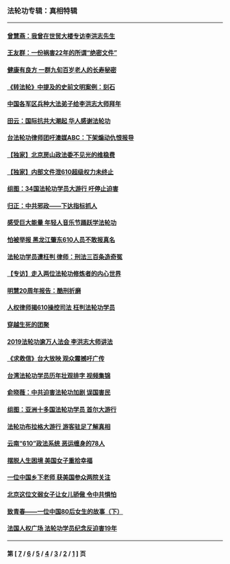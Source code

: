 ### 法轮功专辑：真相特辑
---
#### [曾慧燕：我曾在世贸大楼专访李洪志先生](../../pages/nf4389/n12898729.md?08110430) 
#### [王友群：一份祸害22年的所谓“绝密文件”](../../pages/nf4389/n12871750.md?08110430) 
#### [健康有良方 一群九旬百岁老人的长寿秘密](../../pages/nf4389/n12847475.md?08110430) 
#### [《转法轮》中提及的史前文明案例：刻石](../../pages/nf4389/n12758577.md?08110430) 
#### [中国各军区兵种大法弟子给李洪志大师拜年](../../pages/nf4389/n12750047.md?08110430) 
#### [田云：国际抗共大潮起 华人感谢法轮功](../../pages/nf4389/n12357708.md?08110430) 
#### [台法轮功律师团吁澳媒ABC：下架煽动仇恨报导](../../pages/nf4389/n12279917.md?08110430) 
#### [【独家】北京房山政法委不见光的维稳费](../../pages/nf4389/n12031979.md?08110430) 
#### [【独家】内部文件泄610超级权力未终止](../../pages/nf4389/n12023895.md?08110430) 
#### [组图：34国法轮功学员大游行 吁停止迫害](../../pages/nf4389/n11492658.md?08110430) 
#### [归正：中共邪政——下达指标抓人](../../pages/nf4389/n11474770.md?08110430) 
#### [感受巨大能量 年轻人音乐节踊跃学法轮功](../../pages/nf4389/n11441981.md?08110430) 
#### [怕被举报 黑龙江肇东610人员不敢报真名](../../pages/nf4389/n11436499.md?08110430) 
#### [法轮功学员遭枉判 律师：刑法三百条造奇冤](../../pages/nf4389/n11433943.md?08110430) 
#### [【专访】走入两位法轮功修炼者的内心世界](../../pages/nf4389/n11415623.md?08110430) 
#### [明慧20周年报告：酷刑折磨](../../pages/nf4389/n11387954.md?08110430) 
#### [人权律师揭610操控司法 枉判法轮功学员](../../pages/nf4389/n11313370.md?08110430) 
#### [穿越生死的团聚](../../pages/nf4389/n11258922.md?08110430) 
#### [2019法轮功逾万人法会 李洪志大师讲法](../../pages/nf4389/n11265303.md?08110430) 
#### [《求救信》台大放映 观众震撼吁广传](../../pages/nf4389/n10922251.md?08110430) 
#### [台湾法轮功学员历年壮观排字 视频集锦](../../pages/nf4389/n10878789.md?08110430) 
#### [俞晓薇：中共迫害法轮功加剧 误国害民](../../pages/nf4389/n10859260.md?08110430) 
#### [组图：亚洲十多国法轮功学员 首尔大游行](../../pages/nf4389/n10781149.md?08110430) 
#### [法轮功布拉格大游行 游客驻足了解真相](../../pages/nf4389/n10749360.md?08110430) 
#### [云南“610”政法系统 恶运缠身的78人](../../pages/nf4389/n10747534.md?08110430) 
#### [摆脱人生困境 美国女子重拾幸福](../../pages/nf4389/n10688678.md?08110430) 
#### [一位中国乡下老师 获美国参众两院关注](../../pages/nf4389/n10683927.md?08110430) 
#### [北京这位文弱女子让女儿骄傲 令中共惧怕](../../pages/nf4389/n10668341.md?08110430) 
#### [致青春——一位中国80后女生的故事（下）](../../pages/nf4389/n10642721.md?08110430) 
#### [法国人权广场 法轮功学员纪念反迫害19年](../../pages/nf4389/n10586601.md?08110430) 

---
#### 第 [ [7](./7.md?08110430) / [6](./6.md?08110430) / [5](./5.md?08110430) / [4](./4.md?08110430) / [3](./3.md?08110430) / [2](./2.md?08110430) / [1](./1.md?08110430) ] 页
